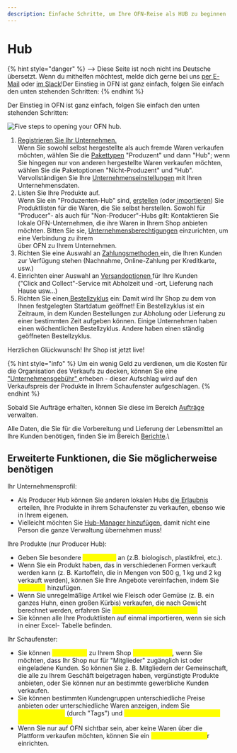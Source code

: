```yaml
---
description: Einfache Schritte, um Ihre OFN-Reise als HUB zu beginnen
---
```


# Hub

{% hint style="danger" %}
<img src="https://firebasestorage.googleapis.com/v0/b/gitbook-28427.appspot.com/o/assets%2F-L9rgk4wEweX_zxXIzmW%2F-LpeYcYHvFT89zDzVlG4%2F-LpeZq2i0oaAbNYfYfu5%2FCapture%20du%202019-09-26%2000-38-19.png?alt=media&#x26;token=aef3eea2-4d60-4d24-99ec-6edbda36b45c" alt="" data-size="line">-->​<img src="https://firebasestorage.googleapis.com/v0/b/gitbook-28427.appspot.com/o/assets%2F-L9rgk4wEweX_zxXIzmW%2F-MdHZQzZkj-9uNA4c3qD%2F-MdIF6yxdsNWC5BK3awW%2FFlagge%20Deutschland.jpg?alt=media&#x26;token=9bbe895b-2aa1-40da-8221-01fb74558b92" alt="" data-size="line"> Diese Seite ist noch nicht ins Deutsche übersetzt. Wenn du mithelfen möchtest, melde dich gerne bei uns [per E-Mail](mailto:konrad@openfoodnetwork.de) oder [im Slack](https://join.slack.com/t/openfoodnetwork/shared\_invite/zt-9sjkjdlu-r02kUMP1zbrTgUhZhYPF\~A)!Der Einstieg in OFN ist ganz einfach, folgen Sie einfach den unten stehenden Schritten:
{% endhint %}

Der Einstieg in OFN ist ganz einfach, folgen Sie einfach den unten stehenden Schritten:

![Five steps to opening your OFN hub.](../.gitbook/assets/set-up-in-5-steps-draft.png)

1. [Registrieren Sie Ihr Unternehmen.](../basic-features/register-and-create-your-profile.md)\
   Wenn Sie sowohl selbst hergestellte als auch fremde Waren verkaufen möchten, wählen Sie die [Pakettypen](../basic-features/enterprise-profile/package-types.md) "Produzent" und dann "Hub"; wenn Sie hingegen nur von anderen hergestellte Waren verkaufen möchten, wählen Sie die Paketoptionen "Nicht-Produzent" und "Hub". Vervollständigen Sie Ihre [Unternehmenseinstellungen](../basic-features/enterprise-profile/enterprise-settings.md) mit Ihren Unternehmensdaten.
2. Listen Sie Ihre Produkte auf.\
   Wenn Sie ein "Produzenten-Hub" sind, [erstellen](../basic-features/products-1/products.md) (oder[ importieren](../basic-features/products-1/product-and-inventory-import.md)) Sie Produktlisten für die Waren, die Sie selbst herstellen. Sowohl für "Producer"- als auch für "Non-Producer"-Hubs gilt: Kontaktieren Sie lokale OFN-Unternehmen, die ihre Waren in Ihrem Shop anbieten möchten. Bitten Sie sie, [Unternehmensberechtigungen](../basic-features/enterprise-profile/enterprise-to-enterprise-permissions-e2es.md) einzurichten, um eine Verbindung zu ihrem\
   über OFN zu Ihrem Unternehmen.
3. Richten Sie eine Auswahl an [Zahlungsmethoden ](../basic-features/shopfront/payment-methods.md)ein, die Ihren Kunden zur Verfügung stehen (Nachnahme, Online-Zahlung per Kreditkarte, usw.)
4. Einrichten einer Auswahl an [Versandoptionen ](../basic-features/shopfront/shipping-methods.md)für Ihre Kunden\
   ("Click and Collect"-Service mit Abholzeit und -ort, Lieferung nach Hause usw...)
5. Richten Sie einen[ Bestellzyklus](../basic-features/shopfront/order-cycle/) ein: Damit wird Ihr Shop zu dem von Ihnen festgelegten Startdatum geöffnet! Ein Bestellzyklus ist ein Zeitraum, in dem Kunden Bestellungen zur Abholung oder Lieferung zu einer bestimmten Zeit aufgeben können. Einige Unternehmen haben einen wöchentlichen Bestellzyklus. Andere haben einen ständig geöffneten Bestellzyklus.

Herzlichen Glückwunsch! Ihr Shop ist jetzt live!

{% hint style="info" %}
Um ein wenig Geld zu verdienen, um die Kosten für die Organisation des Verkaufs zu decken, können Sie eine ["Unternehmensgebühr" ](../basic-features/shopfront/enterprise-fees.md)erheben - dieser Aufschlag wird auf den Verkaufspreis der Produkte in Ihrem Schaufenster aufgeschlagen.
{% endhint %}

Sobald Sie Aufträge erhalten, können Sie diese im Bereich [Aufträge ](../basic-features/orders/)verwalten.

Alle Daten, die Sie für die Vorbereitung und Lieferung der Lebensmittel an Ihre Kunden benötigen, finden Sie im Bereich [Berichte](../basic-features/reports/).\


## Erweiterte Funktionen, die Sie möglicherweise benötigen

Ihr Unternehmensprofil:

* Als Producer Hub können Sie anderen lokalen Hubs [die Erlaubnis ](../basic-features/shopfront/order-cycle/permissions-in-multi-enterprise-order-cycles.md)erteilen, Ihre Produkte in ihrem Schaufenster zu verkaufen, ebenso wie in Ihrem eigenen.
* Vielleicht möchten Sie [Hub-Manager hinzufügen,](../hub-management-tips/) damit nicht eine Person die ganze Verwaltung übernehmen muss!&#x20;

Ihre Produkte (nur Producer Hub):

* Geben Sie besondere <mark style="color:yellow;">Referenzen</mark> an (z.B. biologisch, plastikfrei, etc.).
* Wenn Sie ein Produkt haben, das in verschiedenen Formen verkauft werden kann (z. B. Kartoffeln, die in Mengen von 500 g, 1 kg und 2 kg verkauft werden), können Sie Ihre Angebote vereinfachen, indem Sie <mark style="color:yellow;">Varianten</mark> hinzufügen.
* Wenn Sie unregelmäßige Artikel wie Fleisch oder Gemüse (z. B. ein ganzes Huhn, einen großen Kürbis) verkaufen, die nach Gewicht berechnet werden, erfahren Sie <mark style="color:yellow;">hier, wie Sie dies tun können.</mark>
* Sie können alle Ihre Produktlisten auf einmal importieren, wenn sie sich in einer Excel- Tabelle befinden.&#x20;

Ihr Schaufenster:

* Sie können <mark style="color:yellow;">den Zugang</mark> zu Ihrem Shop <mark style="color:yellow;">einschränken</mark>, wenn Sie möchten, dass Ihr Shop nur für "Mitglieder" zugänglich ist oder eingeladene Kunden. So können Sie z. B. Mitgliedern der Gemeinschaft, die alle zu Ihrem Geschäft beigetragen haben, vergünstigte Produkte anbieten, oder Sie können nur an bestimmte gewerbliche Kunden verkaufen.
* Sie können bestimmten Kundengruppen unterschiedliche Preise anbieten oder unterschiedliche Waren anzeigen, indem Sie <mark style="color:yellow;">Kundengruppen</mark> (durch "Tags") und <mark style="color:yellow;">benutzerdefinierte Anzeigen und Preise verwenden.</mark>
* Wenn Sie nur auf OFN sichtbar sein, aber keine Waren über die Plattform verkaufen möchten, können Sie ein <mark style="color:yellow;">reines Schaufenste</mark>r einrichten.

